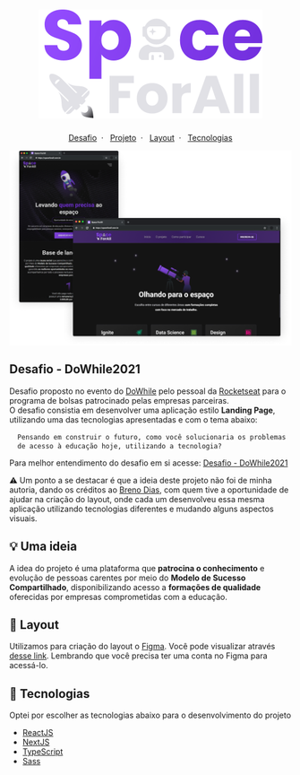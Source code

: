 <h1 align="center">
  <img alt="Space ForAll" title="Space ForAll" src=".github/space-forAll.svg" />
</h1>

<p align="center">
  <a href="#dowhile-challenge">Desafio</a>&nbsp; · &nbsp;
  <a href="#project">Projeto</a>&nbsp; · &nbsp;
  <a href="#layout">Layout</a>&nbsp; · &nbsp;
  <a href="#technologies">Tecnologias</a>
</p>

<div>
  <img alt="Mockup" src=".github/mockup.png" align="center" />
</div>

## Desafio - DoWhile2021

<p id="dowhile-challenge">
  Desafio proposto no evento do <a href="https://dowhile.io/">DoWhile</a> pelo pessoal da <a href="https://rocketseat.com.br/">Rocketseat</a> para o programa de bolsas patrocinado pelas empresas parceiras. <br />
  O desafio consistia em desenvolver uma aplicação estilo <strong>Landing Page</strong>, utilizando uma das tecnologias apresentadas e com o tema abaixo: 

  ```
    Pensando em construir o futuro, como você solucionaria os problemas
    de acesso à educação hoje, utilizando a tecnologia?
  ```
  Para melhor entendimento do desafio em si acesse: <a href="https://efficient-sloth-d85.notion.site/Instru-es-dos-desafios-f2f2c5574cf640c59de425413f60c8eb?p=f155a3fc310744b9b57557f7485c8153">Desafio - DoWhile2021</a> <br />

  :warning: Um ponto a se destacar é que a ideia deste projeto não foi de minha autoria, dando os créditos ao <a href="https://github.com/onerBreno">Breno Dias</a>, com quem tive a oportunidade de ajudar na criação do layout, onde cada um desenvolveu essa mesma aplicação utilizando tecnologias diferentes e mudando alguns aspectos visuais.
</p>

## :bulb: Uma ideia

<p id="project">
  A idea do projeto é uma plataforma que <strong>patrocina o conhecimento</strong> e evolução de pessoas carentes por meio do <strong>Modelo de Sucesso Compartilhado</strong>, disponibilizando acesso a <strong>formações de qualidade</strong> oferecidas por empresas comprometidas com a educação. 
</p>

## :art: Layout

<p id="layout">
  Utilizamos para criação do layout o <a href="https://www.figma.com/">Figma</a>. Você pode visualizar através <a href="https://www.figma.com/file/WuMojlB5b02R0qOU1tNObQ/Space-ForAll?node-id=98%3A5">desse link<a/>. Lembrando que você precisa ter uma conta no Figma para acessá-lo.
</p>

## :rocket: Tecnologias

<p id="technologies">Optei por escolher as tecnologias abaixo para o desenvolvimento do projeto</p>

- [ReactJS](https://pt-br.reactjs.org/)
- [NextJS](https://nextjs.org/)
- [TypeScript ](https://www.typescriptlang.org/)
- [Sass](https://sass-lang.com/)

